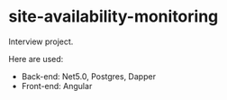 # site-availability-monitoring

Interview project. 

Here are used:
- Back-end: Net5.0, Postgres, Dapper
- Front-end: Angular
